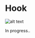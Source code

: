 # Hook
![alt text](https://github.com/koobika/hook.git/resources/images/hook-logo-small.png?raw=true)

In progress..
